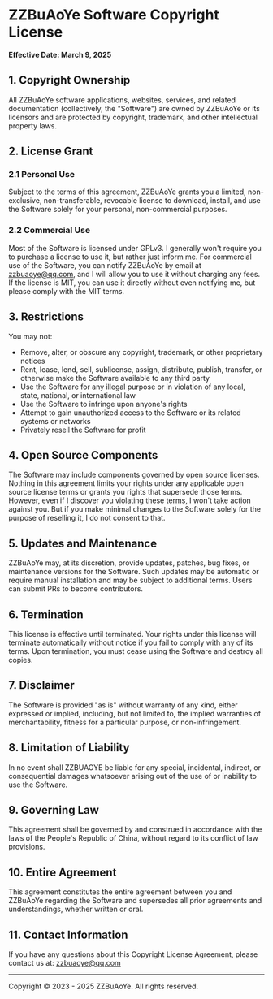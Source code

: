 # ZZBuAoYe Software Copyright License

**Effective Date: March 9, 2025**

## 1. Copyright Ownership

All ZZBuAoYe software applications, websites, services, and related documentation (collectively, the "Software") are owned by ZZBuAoYe or its licensors and are protected by copyright, trademark, and other intellectual property laws.

## 2. License Grant

### 2.1 Personal Use

Subject to the terms of this agreement, ZZBuAoYe grants you a limited, non-exclusive, non-transferable, revocable license to download, install, and use the Software solely for your personal, non-commercial purposes.

### 2.2 Commercial Use

Most of the Software is licensed under GPLv3.
I generally won't require you to purchase a license to use it, but rather just inform me.
For commercial use of the Software, you can notify ZZBuAoYe by email at zzbuaoye@qq.com, and I will allow you to use it without charging any fees.
If the license is MIT, you can use it directly without even notifying me, but please comply with the MIT terms.

## 3. Restrictions

You may not:
- Remove, alter, or obscure any copyright, trademark, or other proprietary notices
- Rent, lease, lend, sell, sublicense, assign, distribute, publish, transfer, or otherwise make the Software available to any third party
- Use the Software for any illegal purpose or in violation of any local, state, national, or international law
- Use the Software to infringe upon anyone's rights
- Attempt to gain unauthorized access to the Software or its related systems or networks
- Privately resell the Software for profit

## 4. Open Source Components

The Software may include components governed by open source licenses. Nothing in this agreement limits your rights under any applicable open source license terms or grants you rights that supersede those terms.
However, even if I discover you violating these terms, I won't take action against you.
But if you make minimal changes to the Software solely for the purpose of reselling it, I do not consent to that.

## 5. Updates and Maintenance

ZZBuAoYe may, at its discretion, provide updates, patches, bug fixes, or maintenance versions for the Software. Such updates may be automatic or require manual installation and may be subject to additional terms.
Users can submit PRs to become contributors.

## 6. Termination

This license is effective until terminated. Your rights under this license will terminate automatically without notice if you fail to comply with any of its terms. Upon termination, you must cease using the Software and destroy all copies.

## 7. Disclaimer

The Software is provided "as is" without warranty of any kind, either expressed or implied, including, but not limited to, the implied warranties of merchantability, fitness for a particular purpose, or non-infringement.

## 8. Limitation of Liability

In no event shall ZZBUAOYE be liable for any special, incidental, indirect, or consequential damages whatsoever arising out of the use of or inability to use the Software.

## 9. Governing Law

This agreement shall be governed by and construed in accordance with the laws of the People's Republic of China, without regard to its conflict of law provisions.

## 10. Entire Agreement

This agreement constitutes the entire agreement between you and ZZBuAoYe regarding the Software and supersedes all prior agreements and understandings, whether written or oral.

## 11. Contact Information

If you have any questions about this Copyright License Agreement, please contact us at: zzbuaoye@qq.com

---

Copyright © 2023 - 2025 ZZBuAoYe. All rights reserved.